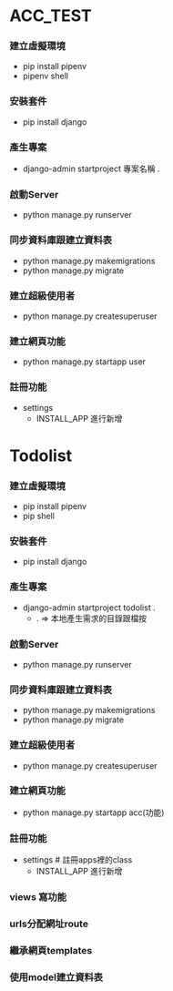 # ACC_TEST 

### 建立虛擬環境
- pip install pipenv
- pipenv shell

### 安裝套件
- pip install django

### 產生專案
- django-admin startproject 專案名稱 .

### 啟動Server
- python manage.py runserver

### 同步資料庫跟建立資料表
- python manage.py makemigrations
- python manage.py migrate

### 建立超級使用者
- python manage.py createsuperuser

### 建立網頁功能
- python manage.py startapp user

### 註冊功能
- settings
    - INSTALL_APP 進行新增





# Todolist

### 建立虛擬環境
- pip install pipenv
- pip shell

### 安裝套件
- pip install django

### 產生專案
- django-admin startproject todolist .
    - . => 本地產生需求的目錄跟檔按

### 啟動Server
- python manage.py runserver


### 同步資料庫跟建立資料表
- python manage.py makemigrations
- python manage.py migrate

### 建立超級使用者
- python manage.py createsuperuser

### 建立網頁功能
- python manage.py startapp acc(功能)

### 註冊功能
- settings   # 註冊apps裡的class
    - INSTALL_APP 進行新增


### views 寫功能


### urls分配網址route

### 繼承網頁templates

### 使用model建立資料表

